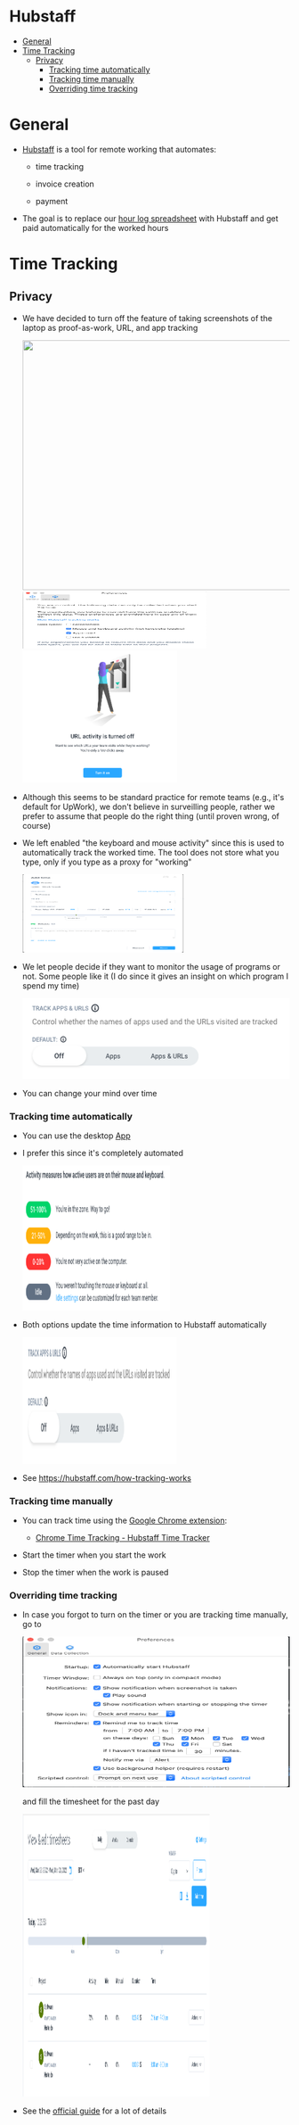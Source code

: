 # Hubstaff

<!-- toc -->

- [General](#general)
- [Time Tracking](#time-tracking)
  * [Privacy](#privacy)
    + [Tracking time automatically](#tracking-time-automatically)
    + [Tracking time manually](#tracking-time-manually)
    + [Overriding time tracking](#overriding-time-tracking)

<!-- tocstop -->

# General

- [<span class="underline">Hubstaff</span>](https://hubstaff.com/) is a tool for
remote working that automates:

  - time tracking

  - invoice creation

  - payment

- The goal is to replace our
[<span class="underline">hour log spreadsheet</span>](https://docs.google.com/spreadsheets/d/1oNd6ORhc94oUzg5nhNC7fQelN_PmfAv110F7lUiZsxo/edit#gid=0)
with Hubstaff and get paid automatically for the worked hours

# Time Tracking

## Privacy

- We have decided to turn off the feature of taking screenshots of the laptop as
proof-as-work, URL, and app tracking

  <img src="Hubstaff_figs/image4.jpg" style="width:6.26772in;height:4.66667in" />

  <img src="Hubstaff_figs/image8.png" style="width:3.44034in;height:1.06338in" />

  <img src="Hubstaff_figs/image7.png" style="width:2.89844in;height:2.48438in" />

- Although this seems to be standard practice for remote teams (e.g., it's default
for UpWork), we don't believe in surveilling people, rather we prefer to assume
that people do the right thing (until proven wrong, of course)

- We left enabled "the keyboard and mouse activity" since this is used to
automatically track the worked time. The tool does not store what you type, only
if you type as a proxy for "working"

  <img src="Hubstaff_figs/image9.png" style="width:3.01563in;height:1.45221in" />

- We let people decide if they want to monitor the usage of programs or not. Some
people like it (I do since it gives an insight on which program I spend my time)

  <img src="Hubstaff_figs/image1.png" style="width:5.15625in;height:1.51042in" />

- You can change your mind over time

### Tracking time automatically

- You can use the desktop [<span
class="underline">App</span>](https://app.hubstaff.com/download)

- I prefer this since it's completely automated

  <img src="Hubstaff_figs/image6.png" style="width:2.76563in;height:2.71063in" />

- Both options update the time information to Hubstaff automatically

  <img src="Hubstaff_figs/image3.png" style="width:2.89272in;height:2.35938in" />

- See [<span
class="underline">https://hubstaff.com/how-tracking-works</span>](https://hubstaff.com/how-tracking-works)

### Tracking time manually

- You can track time using the
[<span class="underline">Google Chrome extension</span>](https://chrome.google.com/webstore/detail/hubstaff-time-tracker/mipeohjjimeknlkekbemdjbjniogbgel):

  - [<span class="underline">Chrome Time Tracking - Hubstaff Time Tracker</span>](https://www.youtube.com/watch?v=1dXfD3EJb2M)

- Start the timer when you start the work

- Stop the timer when the work is paused

### Overriding time tracking

- In case you forgot to turn on the timer or you are tracking time manually, go to

  <img src="Hubstaff_figs/image2.png" style="width:6.26772in;height:2.80556in" />

  and fill the timesheet for the past day

  <img src="Hubstaff_figs/image5.png" style="width:3.5049in;height:5.28646in" />

- See the
  [<span class="underline">official guide</span>](https://support.hubstaff.com/how-to-add-delete-and-edit-manual-time-entries/#:~:text=First%2C%20navigate%20to%20the%20Timesheets,of%20the%20manual%20time%20entry.)
  for a lot of details
